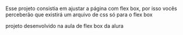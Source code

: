 Esse projeto consistia em ajustar a página com flex box, por isso vocês perceberão que existirá um arquivo de css só para o flex box

projeto desenvolvido na aula de flex box da alura
